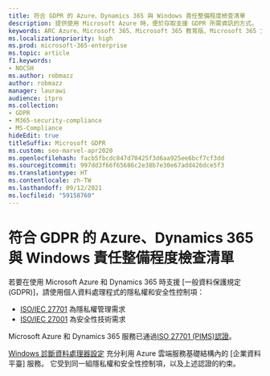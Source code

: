 ```yaml
---
title: 符合 GDPR 的 Azure、Dynamics 365 與 Windows 責任整備程度檢查清單
description: 提供使用 Microsoft Azure 時，便於存取支援 GDPR 所需資訊的方式。
keywords: ARC Azure、Microsoft 365、Microsoft 365 教育版、Microsoft 365 文件、GDPR
ms.localizationpriority: high
ms.prod: microsoft-365-enterprise
ms.topic: article
f1.keywords:
- NOCSH
ms.author: robmazz
author: robmazz
manager: laurawi
audience: itpro
ms.collection:
- GDPR
- M365-security-compliance
- MS-Compliance
hideEdit: true
titleSuffix: Microsoft GDPR
ms.custom: seo-marvel-apr2020
ms.openlocfilehash: facb5fbcdc847d70425f3d6aa925ee6bcf7cf3dd
ms.sourcegitcommit: 997dd3f66f65686c2e38b7e30e67add426dce5f3
ms.translationtype: HT
ms.contentlocale: zh-TW
ms.lasthandoff: 09/12/2021
ms.locfileid: "59158760"
---
```

# <a name="azure-dynamics-365-and-windows-accountability-readiness-checklist-for-the-gdpr"></a>符合 GDPR 的 Azure、Dynamics 365 與 Windows 責任整備程度檢查清單

若要在使用 Microsoft Azure 和 Dynamics 365 時支援 [一般資料保護規定 (GDPR)]，請使用個人資料處理程式的隱私權和安全性控制項：

- [ISO/IEC 27701](https://www.iso.org/standard/71670.html) 為隱私權管理需求
- [ISO/IEC 27001](https://www.iso.org/standard/54534.html) 為安全性技術需求

Microsoft Azure 和 Dynamics 365 服務已通過[ISO 27701 (PIMS)](offering-iso-27701.md)[認證](https://servicetrust.microsoft.com/ViewPage/MSComplianceGuideV3?command=Download&downloadType=Document&downloadId=00af6c3e-7f3e-4e0d-8b0e-79f45ef2cef1&tab=7027ead0-3d6b-11e9-b9e1-290b1eb4cdeb&docTab=7027ead0-3d6b-11e9-b9e1-290b1eb4cdeb_ISO_Reports)。

[Windows 診斷資料處理器設定](/windows/privacy/configure-windows-diagnostic-data-in-your-organization) 充分利用 Azure 雲端服務基礎結構內的 [企業資料平臺] 服務。  它受到同一組隱私權和安全性控制項，以及上述認證的約束。

